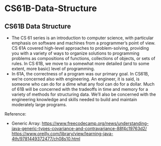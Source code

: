 # CS61B-Data-Structure
## CS61B Data Structure

- The CS 61 series is an introduction to computer science, with particular emphasis on software and machines from a programmer’s point of view. CS 61A covered high-level approaches to problem-solving, providing you with a variety of ways to organize solutions to programming problems as compositions of functions, collections of objects, or sets of rules. In CS 61B, we move to a somewhat more detailed (and to some extent, more basic) level of programming.
- In 61A, the correctness of a program was our primary goal. In CS61B, we’re concerned also with engineering. An engineer, it is said, is someone who can do for a dime what any fool can do for a dollar. Much of 61B will be concerned with the tradeoffs in time and memory for a variety of methods for structuring data. We’ll also be concerned with the engineering knowledge and skills needed to build and maintain moderately large programs.

Reference:
- Generic Array: 
    https://www.freecodecamp.org/news/understanding-java-generic-types-covariance-and-contravariance-88f4c19763d2/
    https://www.oreilly.com/library/view/learning-java-4th/9781449372477/ch08s10.html
